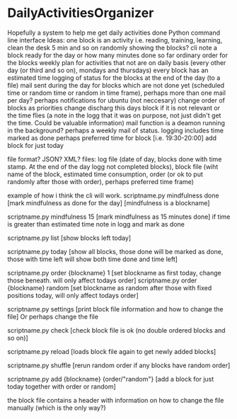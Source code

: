 # DailyActivitiesOrganizer
Hopefully a system to help me get daily activities done
Python command line interface
Ideas:
one block is an activity i.e. reading, training, learning, clean the desk 5 min and so on
randomly showing the blocks?
cli note a block ready for the day or how many minutes done so far
ordinary order for the blocks
weekly plan for activities that not are on daily basis (every other day (or third and so on), mondays and thursdays)
every block has an estimated time 
logging of status for the blocks at the end of the day (to a file)
mail sent during the day for blocks which are not done yet (scheduled time or random time or random in time frame), perhaps more than one mail per day?
perhaps notifications for ubuntu (not neccesary) 
change order of blocks as priorities change
discharg this days block if it is not relevant or the time flies (a note in the logg that it was on purpose, not just didn't get the time. Could be valuable information)
mail function is a deamon running in the background?
perhaps a weekly mail of status.
logging includes time marked as done
perhaps preferred time for block [i.e. 19:30-20:00]
add block for just today 


file format? JSON? XML?
files: log file (date of day, blocks done with time stamp. At the end of the day logg not completed blocks), block file (wiht name of the block, estimated time consumption, order (or ok to put randomly after those with order), perhaps preferred time frame)

example of how i think the cli will work.
scriptname.py mindfulness done  [mark mindfulness as done for the day] [mindfulness is a blockname]

scriptname.py mindfulness 15  [mark mindfulness as 15 minutes done] if time is greater than estimated time note in logg and mark as done

scriptname.py list [show blocks left today]

scriptname.py today [show all blocks, those done will be marked as done, those with time left will show both time done and time left]

scriptname.py order {blockname} 1 [set blockname as first today, change those beneath. will only affect todays order]
scriptname.py order {blockname} random [set blockname as random after those with fixed positions today, will only affect todays order]

scriptname.py settings [print block file information and how to change the file] Or perhaps change the file

scriptname.py check [check block file is ok (no double ordered blocks and so on)]

scriptname.py reload [loads block file again to get newly added blocks]

scriptname.py shuffle [rerun random order if any blocks have random order]

scriptname.py add {blockname} {order/"random"} [add a block for just today together with order or random]

the block file contains a header with information on how to change the file manually (which is the only way?)

